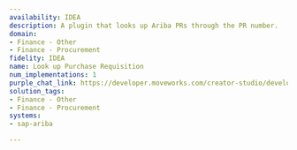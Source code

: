 ```yaml
---
availability: IDEA
description: A plugin that looks up Ariba PRs through the PR number.
domain:
- Finance - Other
- Finance - Procurement
fidelity: IDEA
name: Look up Purchase Requisition
num_implementations: 1
purple_chat_link: https://developer.moveworks.com/creator-studio/developer-tools/purple-chat/?conversation=%7B%22startTimestamp%22%3A%2211%3A43+AM%22%2C%22messages%22%3A%5B%7B%22role%22%3A%22user%22%2C%22parts%22%3A%5B%7B%22richText%22%3A%22Can+you+look+up+PR-3454+for+me%3F+I+need+the+latest+update.%22%7D%5D%7D%2C%7B%22role%22%3A%22assistant%22%2C%22parts%22%3A%5B%7B%22reasoningSteps%22%3A%5B%7B%22status%22%3A%22success%22%2C%22richText%22%3A%22%3Cp%3E%E2%9C%85+Working+on+%3Cb%3ELookup+PR-3454+%3C%2Fb%3E%3Cbr%3E%E2%8F%B3+Calling+Plugin+%3Cb%3ELookup+Purchase+Requisition+%28PR%29%3C%2Fb%3E%3C%2Fp%3E%22%7D%5D%7D%2C%7B%22richText%22%3A%22Sure%2C+let+me+fetch+the+details+for+PR-3454.%22%7D%5D%7D%2C%7B%22role%22%3A%22assistant%22%2C%22parts%22%3A%5B%7B%22richText%22%3A%22Purchase+Requisition+PR-3454+has+been+%3Cb%3EApproved%3C%2Fb%3E.+It+includes+%3Cb%3E3+items%3C%2Fb%3E+with+a+total+cost+of+%3Cb%3E%241500%3C%2Fb%3E.+Estimated+time+of+arrival+is+%3Cb%3E3+weeks%3C%2Fb%3E.%22%7D%5D%7D%5D%7D
solution_tags:
- Finance - Other
- Finance - Procurement
systems:
- sap-ariba

---
```

